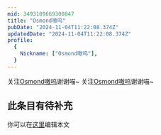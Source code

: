 ```yaml
---
mid: 3493109669300847
title: "Osmond嗷呜"
pubDate: "2024-11-04T11:22:08.374Z"
updatedDate: "2024-11-04T11:22:08.374Z"
profile:
  {
    Nickname: ["Osmond嗷呜"],
  }
---
```


关注[Osmond嗷呜](https://space.bilibili.com/3493109669300847)谢谢喵~ 关注[Osmond嗷呜](https://space.bilibili.com/3493109669300847)谢谢喵~

## 此条目有待补充
你可以在[这里](https://github.com/Yuhanawa/VTuber.ICU-Content/edit/master/v/Osmond嗷呜/index.md)编辑本文
